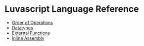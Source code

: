 # Luvascript Language Reference

* [Order of Operations](./order-of-opartions.md)
* [Datatypes](./datatypes.md)
* [External Functions](./external-functions.md)
* [Inline Assembly](./inline-assembly.md)

